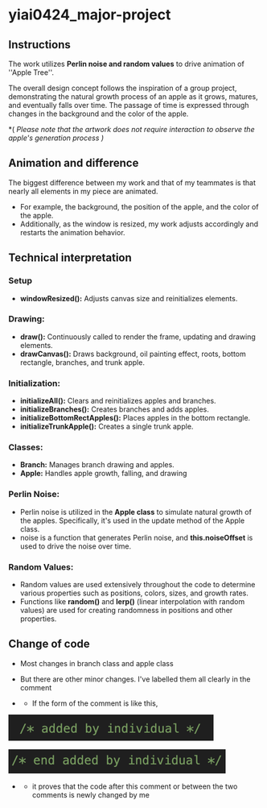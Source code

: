 # yiai0424_major-project


## Instructions

The work utilizes **Perlin noise and random values** to drive animation of ''Apple Tree''. 

The overall design concept follows the inspiration of a group project, demonstrating the natural growth process of an apple as it grows, matures, and eventually falls over time. The passage of time is expressed through changes in the background and the color of the apple. 

*( *Please note that the artwork does not require interaction to observe the apple's generation process )*

## Animation and difference

The biggest difference between my work and that of my teammates is that nearly all elements in my piece are animated. 
- For example, the background, the position of the apple, and the color of the apple. 
- Additionally, as the window is resized, my work adjusts accordingly and restarts the animation behavior.

## Technical interpretation

### Setup
- **windowResized():** Adjusts canvas size and reinitializes elements.

### Drawing:
- **draw():** Continuously called to render the frame, updating and drawing elements.
- **drawCanvas():** Draws background, oil painting effect, roots, bottom rectangle, branches, and trunk apple.

### Initialization:

- **initializeAll():** Clears and reinitializes apples and branches.
- **initializeBranches():** Creates branches and adds apples.
- **initializeBottomRectApples():** Places apples in the bottom rectangle.
- **initializeTrunkApple():** Creates a single trunk apple.

### Classes:

- **Branch:** Manages branch drawing and apples.
- **Apple:** Handles apple growth, falling, and drawing

### Perlin Noise:

- Perlin noise is utilized in the **Apple class** to simulate natural growth of the apples. Specifically, it's used in the update method of the Apple class.
- noise is a function that generates Perlin noise, and **this.noiseOffset** is used to drive the noise over time.


### Random Values:

- Random values are used extensively throughout the code to determine various properties such as positions, colors, sizes, and growth rates.
- Functions like **random()**  and **lerp()** (linear interpolation with random values) are used for creating randomness in positions and other properties.


## Change of code
- Most changes in branch class and apple class

* But there are other minor changes. I've labelled them all clearly in the comment

* - If the form of the comment is like this, 

![added](readImages/added.jpg)

![end](readImages/end.jpg)

* - it proves that the code after this comment or between the two comments is newly changed by me